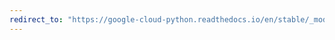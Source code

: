 ```yaml
---
redirect_to: "https://google-cloud-python.readthedocs.io/en/stable/_modules/google/cloud/vision_v1p2beta1/proto/web_detection_pb2.html"
---
```

